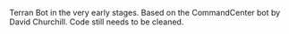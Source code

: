 Terran Bot in the very early stages. Based on the CommandCenter bot by David Churchill. Code still needs to be cleaned. 
